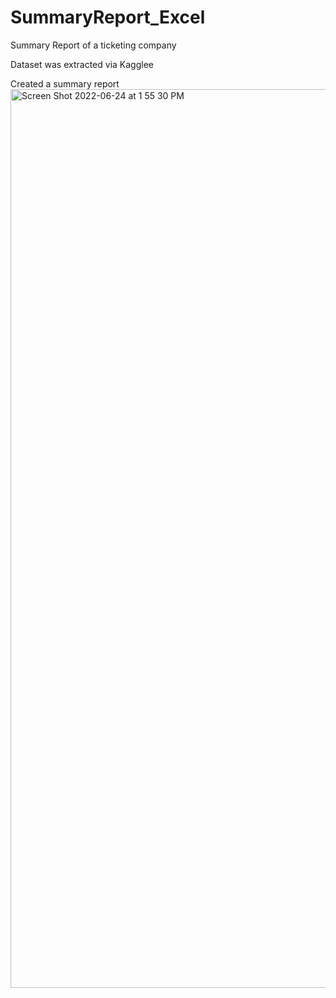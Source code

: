 # SummaryReport_Excel
Summary Report of a ticketing company 

Dataset was extracted via Kagglee

Created a summary report
<img width="1438" alt="Screen Shot 2022-06-24 at 1 55 30 PM" src="https://user-images.githubusercontent.com/71362468/175648139-6cabd515-64bb-47af-a288-c020b86e1c29.png">
